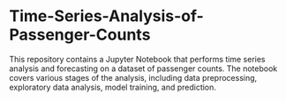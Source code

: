 # Time-Series-Analysis-of-Passenger-Counts
This repository contains a Jupyter Notebook that performs time series analysis and forecasting on a dataset of passenger counts. The notebook covers various stages of the analysis, including data preprocessing, exploratory data analysis, model training, and prediction.
